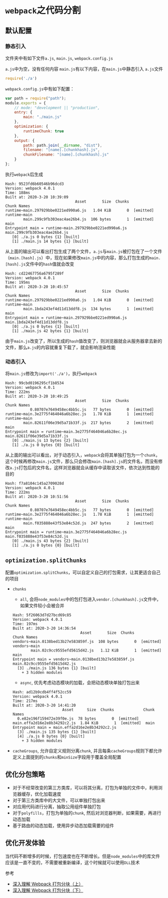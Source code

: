 # `webpack`之代码分割

## 默认配置

### 静态引入
文件夹中有如下文件`a.js`, `main.js`, `webpack.config.js`

`a.js`中为空，没有任何内容
`main.js`有以下内容，在`main.js`中静态引入 `a.js`文件
```javaScript
require('./a')
```
`webpack.config.js`中有如下配置：
```javaScript
var path = require("path");
module.exports = {
	// mode: "development || "production",
	entry: {
		main: "./main.js"
	},
	optimization: {
		runtimeChunk: true
	},
	output: {
		path: path.join(__dirname, "dist"),
		filename: "[name].[chunkhash].js",
		chunkFilename: "[name].[chunkhash].js"
	}
};
```
执行`webpack`后生成
```
Hash: 9523fd6b60546b96dcd3
Version: webpack 4.0.1
Time: 188ms
Built at: 2020-3-20 10:39:09
                               Asset       Size  Chunks             Chunk Names
runtime~main.297929bbe0221ed990a6.js   1.04 KiB       0  [emitted]  runtime~main
        main.299c9fb303eac4ae26b4.js  106 bytes       1  [emitted]  main
Entrypoint main = runtime~main.297929bbe0221ed990a6.js main.299c9fb303eac4ae26b4.js
   [0] ./a.js 0 bytes {1} [built]
   [1] ./main.js 14 bytes {1} [built]
```
从上面的输出可以看出打包生成了两个文件，`a.js`与`main.js`被打包在了一个文件（`main.[hash].js`）中，现在如果修改`main.js`中的内容，那么打包生成的`main.[hash].js`文件中的`hash`值就会改变

```
Hash: cd22467756a6795f289f
Version: webpack 4.0.1
Time: 195ms
Built at: 2020-3-20 10:45:57
                               Asset       Size  Chunks             Chunk Names
runtime~main.297929bbe0221ed990a6.js   1.04 KiB       0  [emitted]  runtime~main
        main.1bda243ef4d11d13ddf8.js  134 bytes       1  [emitted]  main
Entrypoint main = runtime~main.297929bbe0221ed990a6.js main.1bda243ef4d11d13ddf8.js
   [0] ./a.js 0 bytes {1} [built]
   [1] ./main.js 42 bytes {1} [built]

```
由于`main.js`改变了，所以生成的`hash`值改变了，则浏览器就会从服务器拿去新的文件，那么`a.js`的内容就重复下载了，就会影响渲染性能

### 动态引入
将`main.js`修改为`import('./a')`，执行`webpack`
```
Hash: 99cbd0196295cf1b8534
Version: webpack 4.0.1
Time: 222ms
Built at: 2020-3-20 10:49:25
                               Asset       Size  Chunks             Chunk Names
           0.80707e7649458ec4bb5c.js   77 bytes       0  [emitted]
runtime~main.3e2775f464046a6b28ec.js   1.78 KiB       1  [emitted]  runtime~main
        main.82611f06e39d5a71b33f.js  217 bytes       2  [emitted]  main
Entrypoint main = runtime~main.3e2775f464046a6b28ec.js main.82611f06e39d5a71b33f.js
   [0] ./main.js 13 bytes {2} [built]
   [1] ./a.js 0 bytes {0} [built]
```
从上面的输出可以看出，对于动态引入，`webpack`会将其单独打包为一个`chunk`，这个时候再修改`main.js`文件，那么只会修改`main.[hash].js`的文件名，而没有修改`a.js`打包后的文件名，这样浏览器就会从缓存中读取该文件，依次达到性能的目的
```
Hash: f7a8104c145a2709028d
Version: webpack 4.0.1
Time: 222ms
Built at: 2020-3-20 10:51:56
                               Asset       Size  Chunks             Chunk Names
           0.80707e7649458ec4bb5c.js   77 bytes       0  [emitted]
runtime~main.3e2775f464046a6b28ec.js   1.78 KiB       1  [emitted]  runtime~main
        main.f035888e43f53e84c52d.js  247 bytes       2  [emitted]  main
Entrypoint main = runtime~main.3e2775f464046a6b28ec.js main.f035888e43f53e84c52d.js
   [0] ./main.js 43 bytes {2} [built]
   [1] ./a.js 0 bytes {0} [built]
```

## `optimization.splitChunks`
配置`optimization.splitChunks`，可以自定义自己的打包需求，让其更适合自己的项目

- `chunks`
  - `all`, 会将`node_modules`中的包打包进入`vendor.[chunkhash].js`文件中，如果文件较小会被合并
  ```
  Hash: 5f26063d7d27bcd69c85
  Version: webpack 4.0.1
  Time: 197ms
  Built at: 2020-3-20 14:36:54
                                Asset       Size  Chunks             Chunk Names
  vendors~main.0138bed13b27e583859f.js  108 bytes       0  [emitted]  vendors~main
          main.02c9cc9555efd5615d42.js   1.12 KiB       1  [emitted]  main
  Entrypoint main = vendors~main.0138bed13b27e583859f.js main.02c9cc9555efd5615d42.js
    [3] ./main.js 136 bytes {1} [built]
      + 3 hidden modules
  ```
  - `async`, 优先考虑动态模块的加载，会把动态模块单独打包出来
  ```
  Hash: ad12b9cdb4ff4f52cc59
  Version: webpack 4.0.1
  Time: 217ms
  Built at: 2020-3-20 14:41:20
                        Asset      Size  Chunks             Chunk Names
    0.e82e196f159472e39f0e.js  78 bytes       0  [emitted]
  main.effa2d16e2e8b34292c2.js  1.84 KiB       1  [emitted]  main
  Entrypoint main = main.effa2d16e2e8b34292c2.js
    [3] ./main.js 135 bytes {1} [built]
    [4] ./a.js 0 bytes {0} [built]
      + 3 hidden modules
  ```

- `cacheGroups`, 允许自定义规则分离`chunk`, 并且每条`cacheGroups`规则下都允许定义上面提到的`chunks`和`minSize`字段用于覆盖全局配置

## 优化分包策略
- 对于不经常改变的第三方类库，可以将其分离，打包为单独的文件中，利用浏览器缓存，优化加载速度
- 对于第三方类库中的大文件，可以单独打包出来
- 对应用代码进行分离，抽取公用组件单独打包
- 对于`polyfills`，打包为单独的`chunk`, 然后对浏览器判断，如果需要，再进行动态加载
- 基于路由的动态加载，使用异步动态加载需要的组件


## 优化开发体验
当代码不断增多的时候，打包速度也在不断增长。但是`node_modules`中的库文件应该是一直不变的，不需要被重新编译，这个时候就可以使用`DLL`技术


参考
- [深入理解 Webpack 打包分块（上）](https://juejin.im/post/5cdfb48fe51d4510ac6721b7#heading-5)
- [深入理解 Webpack 打包分块（下）](https://juejin.im/post/5cdfb5abf265da1b7c60e7b7#heading-8)
